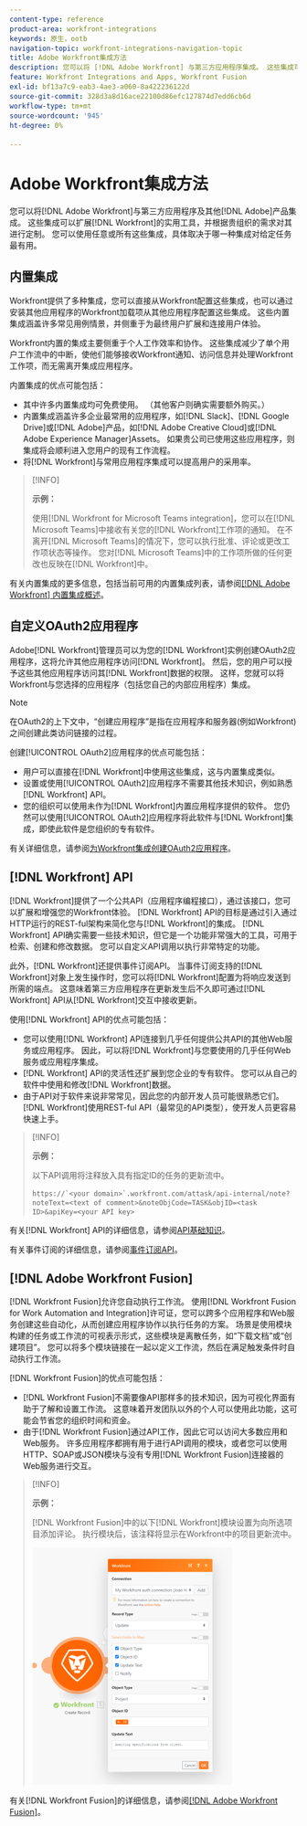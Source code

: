 ```yaml
---
content-type: reference
product-area: workfront-integrations
keywords: 原生，ootb
navigation-topic: workfront-integrations-navigation-topic
title: Adobe Workfront集成方法
description: 您可以将 [!DNL Adobe Workfront] 与第三方应用程序集成。 这些集成可以扩展 [!DNL Workfront] 的实用工具，并根据贵组织的需求对其进行定制。 您可以使用任意或所有这些集成，具体取决于哪一种集成对给定任务最有用。
feature: Workfront Integrations and Apps, Workfront Fusion
exl-id: bf13a7c9-eab3-4ae3-a060-8a422236122d
source-git-commit: 328d3a8d16ace22100d86efc127874d7edd6cb6d
workflow-type: tm+mt
source-wordcount: '945'
ht-degree: 0%

---
```


# Adobe Workfront集成方法

您可以将[!DNL Adobe Workfront]与第三方应用程序及其他[!DNL Adobe]产品集成。 这些集成可以扩展[!DNL Workfront]的实用工具，并根据贵组织的需求对其进行定制。 您可以使用任意或所有这些集成，具体取决于哪一种集成对给定任务最有用。

## 内置集成

Workfront提供了多种集成，您可以直接从Workfront配置这些集成，也可以通过安装其他应用程序的Workfront加载项从其他应用程序配置这些集成。 这些内置集成涵盖许多常见用例情景，并侧重于为最终用户扩展和连接用户体验。

Workfront内置的集成主要侧重于个人工作效率和协作。 这些集成减少了单个用户工作流中的中断，使他们能够接收Workfront通知、访问信息并处理Workfront工作项，而无需离开集成应用程序。

内置集成的优点可能包括：

* 其中许多内置集成均可免费使用。 （其他客户则确实需要额外购买。）
* 内置集成涵盖许多企业最常用的应用程序，如[!DNL Slack]、[!DNL Google Drive]或[!DNL Adobe]产品，如[!DNL Adobe Creative Cloud]或[!DNL Adobe Experience Manager]Assets。 如果贵公司已使用这些应用程序，则集成将会顺利进入您用户的现有工作流程。
* 将[!DNL Workfront]与常用应用程序集成可以提高用户的采用率。

>[!INFO]
>
>**示例：**
>
>使用[!DNL Workfront for Microsoft Teams integration]，您可以在[!DNL Microsoft Teams]中接收有关您的[!DNL Workfront]工作项的通知。 在不离开[!DNL Microsoft Teams]的情况下，您可以执行批准、评论或更改工作项状态等操作。 您对[!DNL Microsoft Teams]中的工作项所做的任何更改也反映在[!DNL Workfront]中。

有关内置集成的更多信息，包括当前可用的内置集成列表，请参阅[[!DNL Adobe Workfront] 内置集成概述](../workfront-integrations-and-apps/built-in-integrations-non-admin.md)。

## 自定义OAuth2应用程序

Adobe[!DNL Workfront]管理员可以为您的[!DNL Workfront]实例创建OAuth2应用程序，这将允许其他应用程序访问[!DNL Workfront]。 然后，您的用户可以授予这些其他应用程序访问其[!DNL Workfront]数据的权限。 这样，您就可以将Workfront与您选择的应用程序（包括您自己的内部应用程序）集成。

>[!NOTE]
>
>在OAuth2的上下文中，“创建应用程序”是指在应用程序和服务器(例如Workfront)之间创建此类访问链接的过程。

创建[!UICONTROL OAuth2]应用程序的优点可能包括：

* 用户可以直接在[!DNL Workfront]中使用这些集成，这与内置集成类似。
* 设置或使用[!UICONTROL OAuth2]应用程序不需要其他技术知识，例如熟悉[!DNL Workfront] API。
* 您的组织可以使用未作为[!DNL Workfront]内置应用程序提供的软件。 您仍然可以使用[!UICONTROL OAuth2]应用程序将此软件与[!DNL Workfront]集成，即使此软件是您组织的专有软件。

有关详细信息，请参阅[为Workfront集成创建OAuth2应用程序](../administration-and-setup/configure-integrations/create-oauth-application.md)。

## [!DNL Workfront] API

[!DNL Workfront]提供了一个公共API（应用程序编程接口），通过该接口，您可以扩展和增强您的Workfront体验。 [!DNL Workfront] API的目标是通过引入通过HTTP运行的REST-ful架构来简化您与[!DNL Workfront]的集成。 [!DNL Workfront] API确实需要一些技术知识，但它是一个功能非常强大的工具，可用于检索、创建和修改数据。 您可以自定义API调用以执行非常特定的功能。

此外，[!DNL Workfront]还提供事件订阅API。 当事件订阅支持的[!DNL Workfront]对象上发生操作时，您可以将[!DNL Workfront]配置为将响应发送到所需的端点。 这意味着第三方应用程序在更新发生后不久即可通过[!DNL Workfront] API从[!DNL Workfront]交互中接收更新。

使用[!DNL Workfront] API的优点可能包括：

* 您可以使用[!DNL Workfront] API连接到几乎任何提供公共API的其他Web服务或应用程序。 因此，可以将[!DNL Workfront]与您要使用的几乎任何Web服务或应用程序集成。
* [!DNL Workfront] API的灵活性还扩展到您企业的专有软件。 您可以从自己的软件中使用和修改[!DNL Workfront]数据。
* 由于API对于软件来说非常常见，因此您的内部开发人员可能很熟悉它们。 [!DNL Workfront]使用REST-ful API（最常见的API类型），使开发人员更容易快速上手。

>[!INFO]
>
>**示例：**
>
>以下API调用将注释放入具有指定ID的任务的更新流中。
>
>```
>https://`<your domain>`.workfront.com/attask/api-internal/note?noteText=<text of comment>&noteObjCode=TASK&objID=<task ID>&apiKey=<your API key>
>```

有关[!DNL Workfront] API的详细信息，请参阅[API基础知识](../wf-api/general/api-basics.md)。

有关事件订阅的详细信息，请参阅[事件订阅API](../wf-api/general/event-subs-api.md)。

## [!DNL Adobe Workfront Fusion]

[!DNL Workfront Fusion]允许您自动执行工作流。 使用[!DNL Workfront Fusion for Work Automation and Integration]许可证，您可以跨多个应用程序和Web服务创建这些自动化，从而创建应用程序协作以执行任务的方案。 场景是使用模块构建的任务或工作流的可视表示形式，这些模块是离散任务，如“下载文档”或“创建项目”。 您可以将多个模块链接在一起以定义工作流，然后在满足触发条件时自动执行工作流。

[!DNL Workfront Fusion]的优点可能包括：

* [!DNL Workfront Fusion]不需要像API那样多的技术知识，因为可视化界面有助于了解和设置工作流。 这意味着开发团队以外的个人可以使用此功能，这可能会节省您的组织时间和资金。
* 由于[!DNL Workfront Fusion]通过API工作，因此它可以访问大多数应用和Web服务。 许多应用程序都拥有用于进行API调用的模块，或者您可以使用HTTP、SOAP或JSON模块与没有专用[!DNL Workfront Fusion]连接器的Web服务进行交互。

>[!INFO]
>
>**示例：**
>
>[!DNL Workfront Fusion]中的以下[!DNL Workfront]模块设置为向所选项目添加评论。 执行模块后，该注释将显示在Workfront中的项目更新流中。
>
>![](assets/fusion-example-comment-350x416.png)

有关[!DNL Workfront Fusion]的详细信息，请参阅[[!DNL Adobe Workfront Fusion]](../workfront-fusion/workfront-fusion-2.md)。

